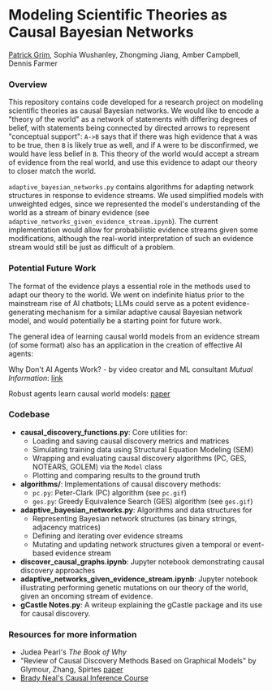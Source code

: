# Modeling Scientific Theories as Causal Bayesian Networks

[Patrick Grim](https://pgrim.org/), Sophia Wushanley, Zhongming Jiang, Amber Campbell, Dennis Farmer

### Overview

This repository contains code developed for a research project on modeling scientific theories as causal Bayesian networks. We would like to encode a "theory of the world" as a network of statements with differing degrees of belief, with statements being connected by directed arrows to represent "conceptual support": `A->B` says that if there was high evidence that `A` was to be true, then `B` is likely true as well, and if `A` were to be disconfirmed, we would have less belief in `B`. This theory of the world would accept a stream of evidence from the real world, and use this evidence to adapt our theory to closer match the world.

`adaptive_bayesian_networks.py` contains algorithms for adapting network structures in response to evidence streams. We used simplified models with unweighted edges, since we represented the model's understanding of the world as a stream of binary evidence (see `adaptive_networks_given_evidence_stream.ipynb`). The current implementation would allow for probabilistic evidence streams given some modifications, although the real-world interpretation of such an evidence stream would still be just as difficult of a problem. 

### Potential Future Work

The format of the evidence plays a essential role in the methods used to adapt our theory to the world. We went on indefinite hiatus prior to the mainstream rise of AI chatbots; LLMs could serve as a potent evidence-generating mechanism for a similar adaptive causal Bayesian network model, and would potentially be a starting point for future work. 

The general idea of learning causal world models from an evidence stream (of some format) also has an application in the creation of effective AI agents:

Why Don't AI Agents Work? - by video creator and ML consultant *Mutual Information*: [link](https://www.youtube.com/watch?v=kpOWmwA6tJc)

Robust agents learn causal world models: [paper](https://arxiv.org/abs/2402.10877)

### Codebase

- **causal_discovery_functions.py**: Core utilities for:
  - Loading and saving causal discovery metrics and matrices
  - Simulating training data using Structural Equation Modeling (SEM)
  - Wrapping and evaluating causal discovery algorithms (PC, GES, NOTEARS, GOLEM) via the `Model` class
  - Plotting and comparing results to the ground truth
- **algorithms/**: Implementations of causal discovery methods:
  - `pc.py`: Peter-Clark (PC) algorithm (see `pc.gif`)
  - `ges.py`: Greedy Equivalence Search (GES) algorithm (see `ges.gif`)
- **adaptive_bayesian_networks.py**: Algorithms and data structures for
  - Representing Bayesian network structures (as binary strings, adjacency matrices)
  - Defining and iterating over evidence streams
  - Mutating and updating network structures given a temporal or event-based evidence stream
- **discover_causal_graphs.ipynb**: Jupyter notebook demonstrating causal discovery approaches
- **adaptive_networks_given_evidence_stream.ipynb**: Jupyter notebook illustrating performing genetic mutations on our theory of the world, given an oncoming stream of evidence.
- **gCastle Notes.py**: A writeup explaining the gCastle package and its use for causal discovery.

### Resources for more information
- Judea Pearl's *The Book of Why*
- "Review of Causal Discovery Methods Based on Graphical Models" by Glymour, Zhang, Spirtes [paper](/meeting_notes/Glymour%20Zhang%20Spirtes%20Review.pdf)
- [Brady Neal's Causal Inference Course](https://www.youtube.com/watch?v=CfzO4IEMVUk&list=PLoazKTcS0Rzb6bb9L508cyJ1z-U9iWkA0&index=1)
